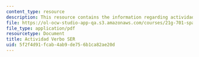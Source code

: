 ```yaml
---
content_type: resource
description: This resource contains the information regarding actividad verbo SER.
file: https://ol-ocw-studio-app-qa.s3.amazonaws.com/courses/21g-701-spanish-i-fall-2003/5f2f4d91fcab4ab9de756b1ca82ae20d_MIT21G_701F03_2verboser.pdf
file_type: application/pdf
resourcetype: Document
title: Actividad Verbo SER
uid: 5f2f4d91-fcab-4ab9-de75-6b1ca82ae20d
---
```

